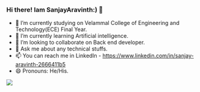 ### Hi there! Iam SanjayAravinth:) 👋


- 🔭 I’m currently studying on Velammal College of Engineering and Technology(ECE) Final Year.
- 🌱 I’m currently learning Artificial intelligence.
- 👯 I’m looking to collaborate on Back end developer.
- 💬 Ask me about any technical stuffs.
- 📫 You can reach me in LinkedIn - https://www.linkedin.com/in/sanjay-aravinth-2666411b5
- 😄 Pronouns: He/His.








<img src="http://github-readme-stats.vercel.app/api?username=sanjayaravinth721&&show_icons=true&title_color=ffffff&icon_color=bb2acf&text_color=da7dc&bg_color=151515">


